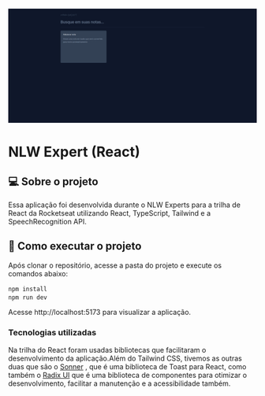 ![Cover](./.github/cover.png)

# NLW Expert (React)

## 💻 Sobre o projeto

Essa aplicação foi desenvolvida durante o NLW Experts para a trilha de React da Rocketseat utilizando React, TypeScript, Tailwind e a SpeechRecognition API.

## 🚀 Como executar o projeto

Após clonar o repositório, acesse a pasta do projeto e execute os comandos abaixo:

```sh
npm install
npm run dev
```
Acesse http://localhost:5173 para visualizar a aplicação.

### Tecnologias utilizadas

Na trilha do React foram usadas bibliotecas que facilitaram o desenvolvimento da aplicação.Além do Tailwind CSS, tivemos as outras duas que são o [Sonner](https://sonner.emilkowal.ski/) , que é uma biblioteca de Toast para React, como também o [Radix UI](https://www.radix-ui.com/) que é uma biblioteca de componentes para otimizar o desenvolvimento, facilitar a manutenção e a acessibilidade também.